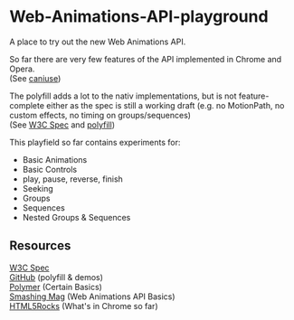 Web-Animations-API-playground
=============================

A place to try out the new Web Animations API.

So far there are very few features of the API implemented in Chrome and Opera.  
(See [caniuse](http://caniuse.com/#search=web%20animations))

The polyfill adds a lot to the nativ implementations, but is not feature-complete either as the spec is still a working draft (e.g. no MotionPath, no custom effects, no timing on groups/sequences)  
(See [W3C Spec](http://www.w3.org/TR/web-animations) and [polyfill](https://github.com/web-animations/web-animations-next))

This playfield so far contains experiments for:

- Basic Animations
- Basic Controls
 - play, pause, reverse, finish
- Seeking
- Groups
- Sequences
- Nested Groups & Sequences

Resources
---------

[W3C Spec](http://www.w3.org/TR/web-animations)  
[GitHub](https://github.com/web-animations) (polyfill & demos)  
[Polymer](https://www.polymer-project.org/platform/web-animations.html) (Certain Basics)  
[Smashing Mag](http://www.smashingmagazine.com/2014/11/18/the-state-of-animation-2014/) (Web Animations API Basics)  
[HTML5Rocks](http://updates.html5rocks.com/2014/05/Web-Animations---element-animate-is-now-in-Chrome-36) (What's in Chrome so far)
